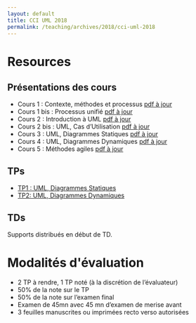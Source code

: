 ```yaml
---
layout: default
title: CCI UML 2018
permalink: /teaching/archives/2018/cci-uml-2018
---
```


# Resources
## Présentations des cours
* Cours 1 : Contexte, méthodes et processus [pdf à jour](https://docs.google.com/presentation/d/1kg427ydmwONHsKhTn5oLB8CqgAPc4jVN6e11_HVXn6Y/export/pdf)
* Cours 1 bis : Processus unifié [pdf à jour](https://docs.google.com/presentation/d/1GgBWk3VaYu_dMciIW1-sjdM5f664ZPhUJp7qi-TTMJw/export/pdf)
* Cours 2 : Introduction à UML [pdf à jour](https://docs.google.com/presentation/d/1j8s08sCK-dB-zXgtpRXP0lpTAq-72s7eCO6Kk25Q6LI/export/pdf)
* Cours 2 bis : UML, Cas d’Utilisation [pdf à jour](https://docs.google.com/presentation/d/19nSOHqYMpRx5PzdSEk60U7oVYX3Nikz8lHn4sKjVrEU/export/pdf)
* Cours 3 : UML, Diagrammes Statiques [pdf à jour](https://docs.google.com/presentation/d/1cXovZMw-qe42-9Rq7rsNabLVYk0m5I1G0JYWoWo7eQo/export/pdf)
* Cours 4 : UML, Diagrammes Dynamiques [pdf à jour](https://docs.google.com/presentation/d/1omjaRZlJk687DxLfa51urUwrSZlArsIAAUABG6KPyMc/export/pdf)
* Cours 5 : Méthodes agiles [pdf à jour](https://docs.google.com/presentation/d/1nyvNqvYNa6asNyb0YIOxpk167zJy-uaduPXHhv9Y2Tk/export/pdf)

## TPs
* [TP1 : UML, Diagrammes Statiques](https://valentin.lachand.net/teaching/2018/cci-uml-2018/cci-uml-2018-tp1)
* [TP2: UML, Diagrammes Dynamiques](https://valentin.lachand.net/teaching/2018/cci-uml-2018/cci-uml-2018-tp2)

## TDs
Supports distribués en début de TD.

# Modalités d'évaluation
- 2 TP à rendre, 1 TP noté (à la discrétion de l’évaluateur)
- 50% de la note sur le TP
- 50% de la note sur l’examen final
- Examen de 45mn avec 45 mn d’examen de merise avant
- 3 feuilles manuscrites ou imprimées recto verso autorisées
